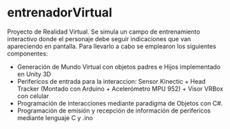 # entrenadorVirtual
Proyecto de Realidad Virtual. Se simula un campo de entrenamiento interactivo donde el personaje debe seguir indicaciones que van apareciendo en pantalla.
Para llevarlo a cabo se emplearon los siguientes componentes:
- Generación de Mundo Virtual con objetos padres e Hijos implementado en Unity 3D
- Perifericos de entrada para la interaccion: Sensor Kinectic + Head Tracker (Montado con Arduino + Acelerómetro MPU 952) + Visor VRBox con celular
- Programación de interacciones mediante paradigma de Objetos con C#.
- Programación de emisión y recepción de información de perifericos mediante lenguaje C y .ino
